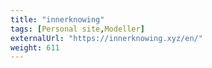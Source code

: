 ```yaml
---
title: "innerknowing"
tags: [Personal site,Modeller]
externalUrl: "https://innerknowing.xyz/en/"
weight: 611
---
```

